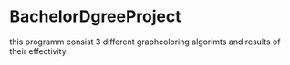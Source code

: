 # BachelorDgreeProject
this programm consist 3 different graphcoloring algorimts and results of their effectivity.
